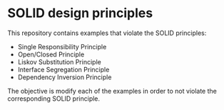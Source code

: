 # SOLID design principles

This repository contains examples that violate the SOLID principles:

- Single Responsibility Principle
- Open/Closed Principle
- Liskov Substitution Principle
- Interface Segregation Principle
- Dependency Inversion Principle

The objective is modify each of the examples in order to not violate the corresponding SOLID principle.